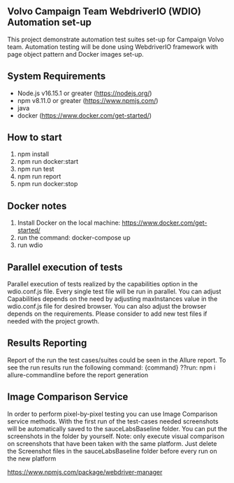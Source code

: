 ## Volvo Campaign Team WebdriverIO (WDIO) Automation set-up
This project demonstrate automation test suites set-up for Campaign
Volvo team. Automation testing will be done using WebdriverIO 
framework with page object pattern and Docker images set-up.
## System Requirements
- Node.js v16.15.1 or greater (https://nodejs.org/)
- npm v8.11.0 or greater (https://www.npmjs.com/)
- java 
- docker (https://www.docker.com/get-started/)

## How to start
1. npm install
2. npm run docker:start
3. npm run test
4. npm run report
5. npm run docker:stop

## Docker notes
1. Install Docker on the local machine: https://www.docker.com/get-started/
2. run the command: docker-compose up
3. run wdio

## Parallel execution of tests
Parallel execution of tests realized by the capabilities option
in the wdio.conf.js file.
Every single test file will be run in parallel. 
You can adjust Capabilities depends on the need by adjusting
maxInstances value in the wdio.conf.js file for desired browser. 
You can also adjust the browser depends on the requirements. 
Please consider to add new test files if needed with the project growth.

## Results Reporting
Report of the run the test cases/suites could be seen in the 
Allure report. To see the run results run the following command: {command}
??run: npm i allure-commandline before the report generation

## Image Comparison  Service
In order to perform pixel-by-pixel testing you can use 
Image Comparison service methods. With the first run of the 
test-cases needed screenshots will be automatically saved to the 
sauceLabsBaseline folder. You can put the screenshots in the folder
by yourself.
Note: only execute visual comparison on screenshots that
have been taken with the same platform. Just delete the Screenshot files 
in the sauceLabsBaseline folder before every run on the new platform


https://www.npmjs.com/package/webdriver-manager